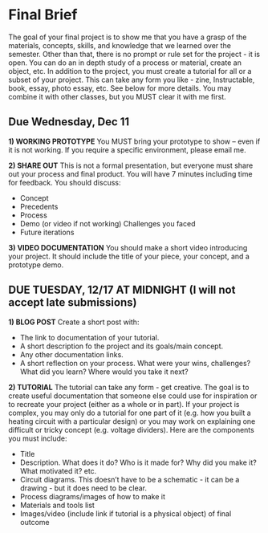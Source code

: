 # Final Brief
The goal of your final project is to show me that you have a grasp of the materials, concepts, skills, and knowledge that we learned over the semester. Other than that, there is no prompt or rule set for the project - it is open. You can do an in depth study of a process or material, create an object, etc. In addition to the project, you must create a tutorial for all or a subset of your project. This can take any form you like - zine, Instructable, book, essay, photo essay, etc. See below for more details. You may combine it with other classes, but you MUST clear it with me first.

## Due Wednesday, Dec 11

**1) WORKING PROTOTYPE**
You MUST bring your prototype to show – even if it is not working. If you require a specific environment, please email me.

**2) SHARE OUT**
This is not a formal presentation, but everyone must share out your process and final product. You will have 7 minutes including time for feedback. You should discuss:
- Concept
- Precedents
- Process
- Demo (or video if not working) Challenges you faced
- Future iterations

**3) VIDEO DOCUMENTATION**
You should make a short video introducing your project. It should include the title of your piece, your concept, and a prototype demo.


## DUE TUESDAY, 12/17 AT MIDNIGHT (I will not accept late submissions)
**1) BLOG POST**
Create a short post with: 
- The link to documentation of your tutorial.
- A short description fo the project and its goals/main concept.
- Any other documentation links.
- A short reflection on your process. What were your wins, challenges? What did you learn? Where would you take it next?

**2) TUTORIAL**
The tutorial can take any form - get creative. The goal is to create useful documentation that someone else could use for inspiration or to recreate your project (either as a whole or in part). If your project is complex, you may only do a tutorial for one part of it (e.g. how you built a heating circuit with a particular design) or you may work on explaining one difficult or tricky concept (e.g. voltage dividers). Here are the components you must include:
- Title
- Description. What does it do? Who is it made for? Why did you make it? What motivated it? etc.
- Circuit diagrams. This doesn’t have to be a schematic - it can be a drawing - but it does need to be clear.
- Process diagrams/images of how to make it 
- Materials and tools list
- Images/video (include link if tutorial is a physical object) of final outcome
